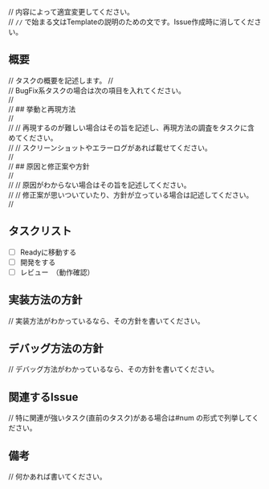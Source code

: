 // 内容によって適宜変更してください。  
// `//` で始まる文はTemplateの説明のための文です。Issue作成時に消してください。


## 概要

// タスクの概要を記述します。 
//  
// BugFix系タスクの場合は次の項目を入れてください。  
//   
// ## 挙動と再現方法  
//   
// // 再現するのが難しい場合はその旨を記述し、再現方法の調査をタスクに含めてください。  
// // スクリーンショットやエラーログがあれば載せてください。  
//   
// ## 原因と修正案や方針  
//   
// // 原因がわからない場合はその旨を記述してください。  
// // 修正案が思いついていたり、方針が立っている場合は記述してください。  
//  

## タスクリスト

- [ ] Readyに移動する
- [ ] 開発をする
- [ ] レビュー　（動作確認）

## 実装方法の方針

// 実装方法がわかっているなら、その方針を書いてください。

## デバッグ方法の方針

// デバッグ方法がわかっているなら、その方針を書いてください。

## 関連するIssue

// 特に関連が強いタスク(直前のタスク)がある場合は#num の形式で列挙してください。  

## 備考

// 何かあれば書いてください。
